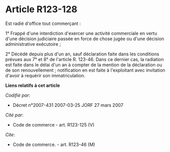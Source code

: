 # Article R123-128

Est radié d'office tout commerçant :

1° Frappé d'une interdiction d'exercer une activité commerciale en vertu d'une décision judiciaire passée en force de chose
jugée ou d'une décision administrative exécutoire ;

2° Décédé depuis plus d'un an, sauf déclaration faite dans les conditions prévues aux 7° et 8° de l'article R. 123-46. Dans
ce dernier cas, la radiation est faite dans le délai d'un an à compter de la mention de la déclaration ou de son
renouvellement ; notification en est faite à l'exploitant avec invitation d'avoir à requérir son immatriculation.

**Liens relatifs à cet article**

_Codifié par_:

  - Décret n°2007-431 2007-03-25 JORF 27 mars 2007

_Cité par_:

  - Code de commerce - art. R123-125 (V)

_Cite_:

  - Code de commerce. - art. R123-46 (M)
